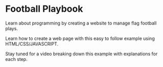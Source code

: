 # Football Playbook
Learn about programming by creating a website to manage flag football plays.

Learn how to create a web page with this easy to follow example using HTML/CSS/JAVASCRIPT. 

Stay tuned for a video breaking down this example with explanations for each step.
